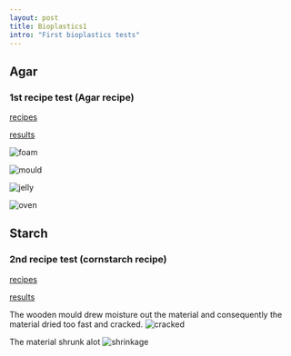 ```yaml
---
layout: post
title: Bioplastics1 
intro: "First bioplastics tests"
---
```


## Agar
### 1st recipe test (Agar recipe)  
[recipes](recipes)  
  
[results](results)  
  
![foam](img/bioplastics/round1/foam.jpeg)

![mould](img/bioplastics/round1/mould.jpeg)

![jelly](img/bioplastics/round1/jelly.jpeg)

![oven](img/bioplastics/round1/oven.jpeg)
  
## Starch
### 2nd recipe test (cornstarch recipe) 
[recipes](recipes)  
  
[results](results)  
  
The wooden mould drew moisture out the material and consequently the material dried too fast and cracked. 
![cracked](img/bioplastics/round1/craked.jpeg)

The material shrunk alot 
![shrinkage](img/bioplastics/round1/shrinkage.jpeg)



 